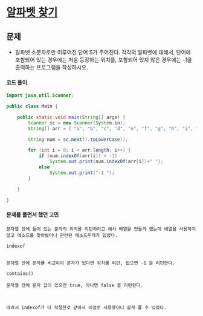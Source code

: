 # [알파벳 찾기](https://www.acmicpc.net/problem/10809)



## 문제

- 알파벳 소문자로만 이루어진 단어 S가 주어진다. 각각의 알파벳에 대해서, 단어에 포함되어 있는 경우에는 처음 등장하는 위치를, 포함되어 있지 않은 경우에는 -1을 출력하는 프로그램을 작성하시오.



#### 코드 풀이

```java
import java.util.Scanner;

public class Main {

	public static void main(String[] args) {
		Scanner sc = new Scanner(System.in);
		String[] arr = { "a", "b", "c", "d", "e", "f", "g", "h", "i", "j", "k", "l", "m", "n", "o", "p", "q", "r", "s","t", "u", "v", "w", "x", "y", "z" };

		String num = sc.next().toLowerCase();

		for (int i = 0; i < arr.length; i++) {
			if (num.indexOf(arr[i]) > -1)
				System.out.print(num.indexOf(arr[i])+" ");
			else
				System.out.print("-1 ");
		}

	}

}

```



#### 문제를 풀면서 했던 고민 

```
문자열 안에 들어 있는 문자의 위치를 리턴하라고 해서 배열을 만들까 했는데 배열을 사용하지 않고 메소드를 찾아봤더니 관련된 메소드두개가 있었다. 

indexof


문자열 안에 문자를 비교하여 문자가 있다면 위치를 리턴, 없으면 -1 을 리턴한다. 

contains()

문자열 안에 문자 값이 있으면 true, 아니면 false 를 리턴한다. 



따라서 indexof가 더 적절한것 같아서 이걸로 사용했더니 쉽게 풀 수 있었다. 


```

